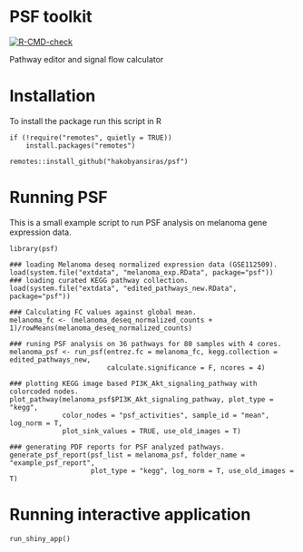 # PSF toolkit

<!-- badges: start -->
[![R-CMD-check](https://github.com/hakobyansiras/psf/workflows/R-CMD-check/badge.svg)](https://github.com/hakobyansiras/psf/actions)
<!-- badges: end -->

Pathway editor and signal flow calculator

# Installation

To install the package run this script in R
```
if (!require("remotes", quietly = TRUE))
    install.packages("remotes")

remotes::install_github("hakobyansiras/psf")
```

# Running PSF
This is a small example script to run PSF analysis on melanoma gene expression data.
```
library(psf)

### loading Melanoma deseq normalized expression data (GSE112509).
load(system.file("extdata", "melanoma_exp.RData", package="psf"))
### loading curated KEGG pathway collection.
load(system.file("extdata", "edited_pathways_new.RData", package="psf"))

### Calculating FC values against global mean.
melanoma_fc <- (melanoma_deseq_normalized_counts + 1)/rowMeans(melanoma_deseq_normalized_counts)

### runing PSF analysis on 36 pathways for 80 samples with 4 cores.
melanoma_psf <- run_psf(entrez.fc = melanoma_fc, kegg.collection = edited_pathways_new, 
                        calculate.significance = F, ncores = 4)

### plotting KEGG image based PI3K_Akt_signaling_pathway with colorcoded nodes. 
plot_pathway(melanoma_psf$PI3K_Akt_signaling_pathway, plot_type = "kegg", 
             color_nodes = "psf_activities", sample_id = "mean", log_norm = T, 
             plot_sink_values = TRUE, use_old_images = T)

### generating PDF reports for PSF analyzed pathways.
generate_psf_report(psf_list = melanoma_psf, folder_name = "example_psf_report", 
                    plot_type = "kegg", log_norm = T, use_old_images = T)
```

# Running interactive application
```run_shiny_app()```